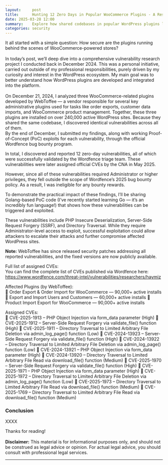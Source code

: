 ```yaml
---
layout:     post
title:      Hunting 12 Zero Days in Popular WooCommerce Plugins - A Research Journey
date: 2025-03-28 12:00
summary:    Explore how shared codebases in popular WordPress plugins led to the discovery of 12 critical vulnerabilities, affecting over 240,000+ WordPress sites.
categories: security
---
```


It all started with a simple question: How secure are the plugins running behind the scenes of WooCommerce-powered stores?
<br /><br />
In today’s post, we’ll deep dive into a comprehensive vulnerability research project I conducted back in December 2024. This was a personal initiative, carried out outside of my professional responsibilities, purely driven by my curiosity and interest in the WordPress ecosystem. My main goal was to better understand how WordPress plugins are developed and integrated into the platform.
<br /><br />
On December 21, 2024, I analyzed three WooCommerce-related plugins developed by WebToffee — a vendor responsible for several key administrative plugins used for tasks like order exports, customer data imports, and WooCommerce product management. Together, these three plugins are installed on over 240,000 active WordPress sites. Because they shared the same codebase, I discovered identical vulnerabilities across all of them.
<br />
By the end of December, I submitted my findings, along with working Proof-of-Concept (PoC) exploits for each vulnerability, through the official Wordfence bug bounty program.

In total, I discovered and reported 12 zero-day vulnerabilities, all of which were successfully validated by the Wordfence triage team. These vulnerabilities were later assigned official CVEs by the CNA in May 2025.

However, since all of these vulnerabilities required Administrator or higher privileges, they fell outside the scope of Wordfence’s 2025 bug bounty policy. As a result, I was ineligible for any bounty rewards.

To demonstrate the practical impact of these findings, I’ll be sharing Golang-based PoC code (I’ve recently started learning Go — it’s an incredibly fun language!) that shows how these vulnerabilities can be triggered and exploited.

These vulnerabilities include PHP Insecure Deserialization, Server-Side Request Forgery (SSRF), and Directory Traversal. While they require Administrator-level access to exploit, successful exploitation could allow attackers to escalate their attacks and further compromise affected WordPress sites.

__Note:__ WebToffee has since released security patches addressing all reported vulnerabilities, and the fixed versions are now publicly available.

Full list of assigned CVEs:
<br />
You can find the complete list of CVEs published via Wordfence here:
https://www.wordfence.com/threat-intel/vulnerabilities/researchers/haymiz

Affected Plugins (by WebToffee):
<br />
🔹 Order Export & Order Import for WooCommerce — 90,000+ active installs
🔹 Export and Import Users and Customers — 60,000+ active installs
🔹 Product Import Export for WooCommerce — 90,000+ active installs

Assigned CVEs:
<br />
📌 CVE-2025-1913 – PHP Object Injection via form_data parameter (High)
📌 CVE-2025-1912 – Server-Side Request Forgery via validate_file() function (High)
📌 CVE-2025-1911 – Directory Traversal to Limited Arbitrary File Deletion via admin_log_page() function (Low)
📌 CVE-2024-13923 – Server-Side Request Forgery via validate_file() function (High)
📌 CVE-2024-13922 – Directory Traversal to Limited Arbitrary File Deletion via admin_log_page() function (Low)
📌 CVE-2024-13921 – PHP Object Injection via form_data parameter (High)
📌 CVE-2024-13920 – Directory Traversal to Limited Arbitrary File Read via download_file() function (Medium)
📌 CVE-2025-1970 – Server-Side Request Forgery via validate_file() function (High)
📌 CVE-2025-1971 – PHP Object Injection via form_data parameter (High)
📌 CVE-2025-1972 – Directory Traversal to Limited Arbitrary File Deletion via admin_log_page() function (Low)
📌 CVE-2025-1973 – Directory Traversal to Limited Arbitrary File Read via download_file() function (Medium)
📌 CVE-2025-1769 – Directory Traversal to Limited Arbitrary File Read via download_file() function (Medium)

### Conclusion

XXXX

Thanks for reading!
<br /><br />
__Disclaimer:__ This material is for informational purposes only, and should not be construed as legal advice or opinion. For actual legal advice, you should consult with professional legal services.

---

[^1]: [XXXX](https://www.plantuml.com/)
[^2]: [XXXX](https://www.unserialize.com/)
